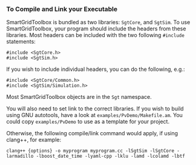### To Compile and Link your Executable
SmartGridToolbox is bundled as two libraries: `SgtCore`, and `SgtSim`. To use SmartGridToolbox, your program should include the headers from these libraries. Most headers can be included with the two following `#include` statements:
```
#include <SgtCore.h>
#include <SgtSim.h>
```

If you wish to include individual headers, you can do the following, e.g.:
```
#include <SgtCore/Common.h>
#include <SgtSim/Simulation.h>
```

Most SmartGridToolbox objects are in the `Sgt` namespace.

You will also need to set link to the correct libraries. If you wish to build using GNU autotools, have a look at `examples/PvDemo/Makefile.am`. You could copy `examples/PvDemo` to use as a template for your project.

Otherwise, the following compile/link command would apply, if using clang++, for example:
```
clang++ {options} -o myprogram myprogram.cc -lSgtSim -lSgtCore -larmadillo -lboost_date_time -lyaml-cpp -lklu -lamd -lcolamd -lbtf
```

